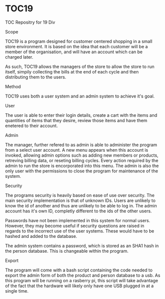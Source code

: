 TOC19
=====

TOC Repositry for 19 Div

Scope

TOC19 is a program designed for customer centered shopping in a small store environment. It is based on the idea that each customer will be a member of the organisation, and will have an account which can be charged later. 

As such, TOC19 allows the managers of the store to allow the store to run itself, simpily collecting the bills at the end of each cycle and then distributing them to the users. 

Method

TOC19 uses both a user system and an admin system to achieve it's goal. 

User

The user is able to enter their login details, create a cart with the items and quantities of items that they desire,
review those items and have them enetered to their account. 
	
Admin

The manager, further refered to as admin is able to administer the program from a select user account. A new menu
appears when this account is invoked, allowing admin options such as adding new members or products, retreving billing
data, or reseting billing cycles. Every action required by the admin to run the store is encorporated into this menu. 
The admin is also the only user with the permissions to close the program for maintenance of the system. 
	
	
Security

The programs security is heavily based on ease of use over security. The main security implementation is that of unknown
IDs. Users are unlikely to know the id of another and thus are unlikely to be able to log in. 
The admin account has it's own ID, completly different to the ids of the other users. 

Passwords have not been implemented in this system for normal users. However, they may become useful if security questions are raised in
regards to the incorrect use of the user systems. These would have to be hashed and added to the database. 

The admin system contains a password, which is stored as an SHA1 hash in the person database. This is changeable within the program. 

Export

The program will come with a bash script containing the code needed to export the admin form of both the product and
person database to a usb. As this program will be running on a rasberry pi, this script will take advantage of the fact
that the hardware will likely only have one USB plugged in at a single time. 

